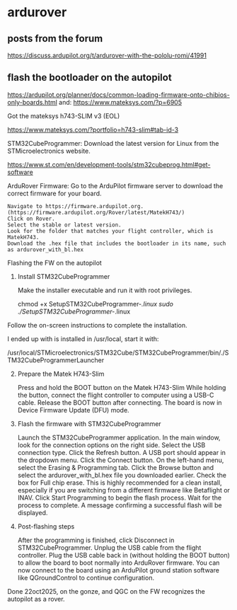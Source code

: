 # ardurover

## posts from the forum

https://discuss.ardupilot.org/t/ardurover-with-the-pololu-romi/41991


## flash the bootloader on the autopilot

https://ardupilot.org/planner/docs/common-loading-firmware-onto-chibios-only-boards.html
and:
https://www.mateksys.com/?p=6905

Got the mateksys h743-SLIM v3 (EOL)

https://www.mateksys.com/?portfolio=h743-slim#tab-id-3


STM32CubeProgrammer: Download the latest version  for Linux from the STMicroelectronics website. 

https://www.st.com/en/development-tools/stm32cubeprog.html#get-software

ArduRover Firmware: Go to the ArduPilot firmware server to download the correct firmware for your board.

    Navigate to https://firmware.ardupilot.org. (https://firmware.ardupilot.org/Rover/latest/MatekH743/)
    Click on Rover.
    Select the stable or latest version.
    Look for the folder that matches your flight controller, which is MatekH743.
    Download the .hex file that includes the bootloader in its name, such as ardurover_with_bl.hex

Flashing the FW on the autopilot
1. Install STM32CubeProgrammer

    Make the installer executable and run it with root privileges.

    chmod +x SetupSTM32CubeProgrammer-*.linux
    sudo ./SetupSTM32CubeProgrammer-*.linux


Follow the on-screen instructions to complete the installation. 

I ended up with is installed in /usr/local, start it with:

/usr/local/STMicroelectronics/STM32Cube/STM32CubeProgrammer/bin/./STM32CubeProgrammerLauncher

2. Prepare the Matek H743-Slim

    Press and hold the BOOT button on the Matek H743-Slim
    While holding the button, connect the flight controller to computer using a USB-C cable.
    Release the BOOT button after connecting. The board is now in Device Firmware Update (DFU) mode. 

3. Flash the firmware with STM32CubeProgrammer

    Launch the STM32CubeProgrammer application.
    In the main window, look for the connection options on the right side. Select the USB connection type.
    Click the Refresh button. A USB port should appear in the dropdown menu.
    Click the Connect button.
    On the left-hand menu, select the Erasing & Programming tab.
    Click the Browse button and select the ardurover_with_bl.hex file you downloaded earlier.
    Check the box for Full chip erase. This is highly recommended for a clean install, especially if you are switching from a different firmware like Betaflight or INAV.
    Click Start Programming to begin the flash process.
    Wait for the process to complete. A message confirming a successful flash will be displayed. 

4. Post-flashing steps

    After the programming is finished, click Disconnect in STM32CubeProgrammer.
    Unplug the USB cable from the flight controller.
    Plug the USB cable back in (without holding the BOOT button) to allow the board to boot normally into ArduRover firmware.
    You can now connect to the board using an ArduPilot ground station software like QGroundControl to continue configuration.

Done 22oct2025, on the gonze, and QGC on the FW recognizes the autopilot as a rover.
